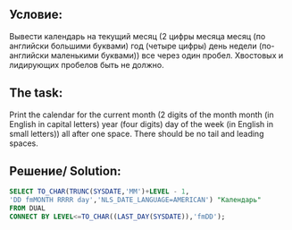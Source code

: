 Условие:
--
Вывести календарь на текущий месяц (2 цифры месяца месяц (по английски большими буквами) год (четыре цифры) день недели (по-английски маленькими буквами)) все через один пробел. Хвостовых и лидирующих пробелов быть не должно.  

The task:
--
Print the calendar for the current month (2 digits of the month month (in English in capital letters) year (four digits) day of the week (in English in small letters)) all after one space. There should be no tail and leading spaces.  

Решение/ Solution:
--
```SQL
SELECT TO_CHAR(TRUNC(SYSDATE,'MM')+LEVEL - 1,
'DD fmMONTH RRRR day','NLS_DATE_LANGUAGE=AMERICAN') "Календарь"
FROM DUAL
CONNECT BY LEVEL<=TO_CHAR((LAST_DAY(SYSDATE)),'fmDD');
